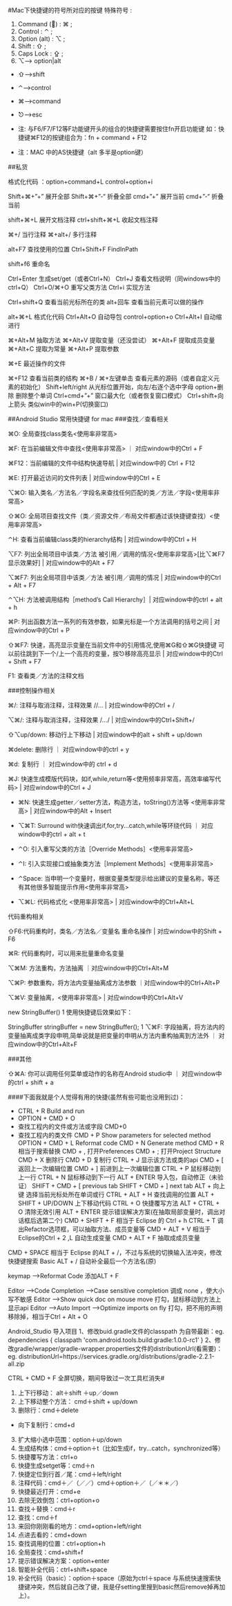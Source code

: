 #Mac下快捷键的符号所对应的按键
特殊符号 :

1. Command () : ⌘ ; 
2. Control : ⌃ ; 
3. Option (alt) : ⌥ ; 
4. Shift : ⇧ ; 
5.  Caps Lock : ⇪ ;
6. ⌥—> option|alt
+ ⇧—>shift
+ ⌃—>control
+ ⌘—>command
+ ⎋—>esc

+ 注: 与F6/F7/F12等F功能键开头的组合的快捷键需要按住fn开启功能键
如：快捷键⌘F12的按键组合为：fn + command + F12
+ 注：MAC 中的AS快捷键（alt 多半是option键）

##私货

格式化代码 ：option+command+L
control+option+i

Shift+⌘+”+” 展开全部 
Shift+⌘+”-“ 折叠全部 
cmd+”+” 展开当前 
cmd+”-“ 折叠当前

shift+⌘+L 展开文档注释 
ctrl+shift+⌘+L 收起文档注释

⌘+/ 当行注释 
⌘+alt+/ 多行注释

alt+F7 查找使用的位置 
Ctrl+Shift+F FindInPath

shift+f6 重命名

Ctrl+Enter 生成set/get（或者Ctrl+N） 
Ctrl+J 查看文档说明（同windows中的ctrl+Q） 
Ctrl+O/⌘+O 重写父类方法 
Ctrl+i 实现方法

Ctrl+shift+Q 查看当前光标所在的类 
alt+回车 查看当前元素可以做的操作

alt+⌘+L 格式化代码 
Ctrl+Alt+O 自动导包 control+option+o
Ctrl+Alt+I 自动缩进行

⌘+Alt+M 抽取方法 
⌘+Alt+V 提取变量（还没尝试） 
⌘+Alt+F 提取成员变量 
⌘+Alt+C 提取为常量 
⌘+Alt+P 提取参数

⌘+E 最近操作的文件

⌘+F12 查看当前类的结构 
⌘+B / ⌘+左键单击 查看元素的源码（或者自定义元素的初始化） 
Shift+left/right 从光标位置开始，向左/右逐个选中字母
option+删除 删除整个单词
Ctrl+cmd+”+” 窗口最大化（或者恢复窗口模式） 
Ctrl+shift+向上箭头 类似win中的win+P(切换窗口)

##Android Studio 常用快捷键 for mac
###查找／查看相关

⌘O: 全局查找class类名<使用率非常高>

⌘F: 在当前编辑文件中查找<使用率非常高> ｜ 对应window中的Ctrl + F

⌘F12：当前编辑的文件中结构快速导航 | 对应window中的 Ctrl + F12

⌘E: 打开最近访问的文件列表 | 对应window中的Ctrl + E

⌥⌘O: 输入类名／方法名／字段名来查找任何匹配的类／方法／字段<使用率非常高>

⇧⌘O: 全局项目查找文件（类／资源文件／布局文件都通过该快捷键查找）<使用率非常高>

⌃H: 查看当前编辑class类的hierarchy结构 | 对应window中的Ctrl + H

⌥F7: 列出全局项目中该类／方法 被引用／调用的情况<使用率非常高>[比⌥⌘F7显示效果好] | 对应window中的Alt + F7

⌥⌘F7: 列出全局项目中该类／方法 被引用／调用的情况 | 对应window中的Ctrl + Alt + F7

⌃⌥H: 方法被调用结构［method’s Call Hierarchy］| 对应window中的ctrl + alt + h

⌘P: 列出函数方法一系列的有效参数，如果光标是一个方法调用的括号之间 | 对应window中的Ctrl + P

⇧⌘F7: 快速，高亮显示变量在当前文件中的引用情况,使用⌘G和⇧⌘G快捷键 可以前往跳到下一个/上一个高亮的变量，按⎋移除高亮显示 | 对应window中的Ctrl + Shift + F7

F1: 查看类／方法的注释文档

 

###控制操作相关

⌘/: 注释与取消注释，注释效果 //... | 对应window中的Ctrl + /

⌥⌘/: 注释与取消注释，注释效果 /*...*/ | 对应window中的Ctrl+Shift+/

⇧⌥up/down: 移动行上下移动 | 对应window中的alt + shift + up/down

⌘delete: 删除行 ｜ 对应window中的ctrl + y

⌘d: 复制行 ｜ 对应window中的 ctrl + d

⌘J: 快速生成模版代码块，如if,while,return等<使用频率非常高，高效率编写代码> | 对应window中的Ctrl + J

+ ⌘N: 快速生成getter／setter方法，构造方法，toString()方法等 <使用率非常高> | 对应window中的Alt + Insert

+ ⌥⌘T: Surround with快速调出if,for,try...catch,while等环绕代码 ｜ 对应window中的ctrl + alt + t

+ ⌃O: 引入重写父类的方法［Override Methods］<使用率非常高>

+ ⌃I: 引入实现接口或抽象类方法［Implement Methods］<使用率非常高>

+ ⌃Space: 当申明一个变量时，根据变量类型提示给出建议的变量名称，等还有其他很多智能提示作用<使用率非常高>

+ ⌥⌘L: 代码格式化 <使用率非常高> | 对应window中的Ctrl+Alt+L

 

代码重构相关

⇧F6:代码重构时，类名／方法名／变量名 重命名操作 | 对应window中的Shift + F6

⌘R: 代码重构时，可以用来批量重命名变量

⌥⌘M: 方法重构，方法抽离 ｜对应window中的Ctrl+Alt+M

⌥⌘P: 参数重构，将方法内变量抽离成方法参数 ｜对应window中的Ctrl+Alt+P

⌥⌘V: 变量抽离，<使用率非常高> | 对应window中的Ctrl+Alt+V

new StringBuffer()
1
使用快捷键后效果如下：

StringBuffer stringBuffer = new StringBuffer();
1
⌥⌘F: 字段抽离，将方法内的变量抽离成类字段申明,简单说就是把变量的申明从方法内重构抽离到方法外 ｜ 对应window中的Ctrl+Alt+F

 

###其他

⇧⌘A: 你可以调用任何菜单或动作的名称在Android studio中 ｜ 对应window中的ctrl + shift + a

 

####下面我就是个人觉得有用的快捷(虽然有些可能也没用到过)：

 

+ CTRL + R Build and run
+ OPTION + CMD + O	
+ 查找工程内的文件或方法或字段 CMD+0
+ 查找工程内的类文件 CMD + P	Show parameters for selected method
OPTION + CMD + L	Reformat code
CMD + N	Generate method
CMD + R	相当于搜索替换
CMD + ,	打开Preferences
CMD + ;	打开Project Structure
CMD + X	删除行
CMD + D	复制行
CTRL + J	显示该方法或类的api
CMD + [ 返回上一次编辑位置
CMD + ]	前进到上一次编辑位置
CTRL + P	鼠标移动到上一行
CTRL + N	鼠标移动到下一行
ALT + ENTER	导入包，自动修正（未验证）
SHIFT + CMD + [	previous tab
SHIFT + CMD + ]	next tab 
ALT + 向上键	选择当前光标处所在单词或行
CTRL + ALT + H	查找调用的位置
ALT + SHIFT + UP/DOWN	上下移动代码
CTRL + O	快捷覆写方法
ALT + CTRL + O	清除无效引用
ALT + ENTER	提示错误解决方案(在抽取局部变量时，调出对话框后选第二个)
CMD + SHIFT + F	相当于 Eclipse 的 Ctrl + h
CTRL + T	调出Refactor选项框，可以抽取方法、成员变量等
CMD + ALT + V	相当于Eclipse的Ctrl + 2 ,L  自动生成变量
CMD + ALT + F	抽取成成员变量

CMD + SPACE 相当于 Eclipse 的ALT + /，不过与系统的切换输入法冲突，修改快捷键搜索 Basic
ALT + /	自动补全最后一个方法名(原)

keymap —>Reformat Code 添加ALT + F


Editor —>Code Completion —>Case sensitive completion 调成 none ，使大小写不敏感
Editor —>Show quick doc on mouse move 打勾，鼠标移动到方法上显示api
Editor —>Auto Import —>Optimize imports on fly 打勾，把不用的声明移除掉，相当于Ctrl + Alt + O


Android_Studio 导入项目
1、修改buid.gradle文件的classpath 为自带最新：eg.
	dependencies { 
		 classpath 'com.android.tools.build:gradle:1.0.0-rc1’ 
	 }
2、修改gradle/wrapper/gradle-wrapper.properties文件的distributionUrl(看需要)：eg.
	distributionUrl=https\://services.gradle.org/distributions/gradle-2.2.1-all.zip

CTRL + CMD + F	全屏切换，期间导致过一次工具栏消失#


1. 上下行移动： alt＋shift ＋up／down
2. 上下移动整个方法： cmd＋shift + up/down
3. 删除行：cmd＋delete
+ 向下复制行：cmd+d
3. 扩大缩小选中范围：option＋up/down
6. 生成结构体：cmd＋option＋t（比如生成if，try...catch，synchronized等）
6. 快捷覆写方法：ctrl+o
6. 快捷生成setget等：cmd＋n
6. 快捷定位到行首／尾：cmd＋left/right
6. 注释代码：cmd＋／（／／）cmd＋option＋／（／＊＊／）
6. 快捷最近打开：cmd+e
6. 去除无效倒包：ctrl+option+o
6. 查找＋替换：cmd＋r
6. 查找：cmd＋f
6. 来回你刚刚看的地方：cmd+option+left/right
6. 点进去看的：cmd+down
6. 查找调用的位置：ctrl+option+h
6. 全局查找：cmd+shift+f
6. 提示错误解决方案：option+enter
6. 智能补全代码：ctrl+shift+space
6. 补全代码（basic）：option＋space（原始为ctrl＋space 与系统快速搜索快捷键冲突，然后就自己改了键，我是仔setting里搜到basic然后remove掉再加上）。